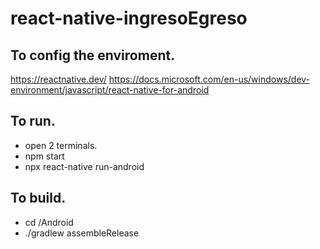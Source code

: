 # react-native-ingresoEgreso

## To config the enviroment.
https://reactnative.dev/
https://docs.microsoft.com/en-us/windows/dev-environment/javascript/react-native-for-android

## To run.
- open 2 terminals.
- npm start
- npx react-native run-android

## To build.
- cd /Android
- ./gradlew assembleRelease
